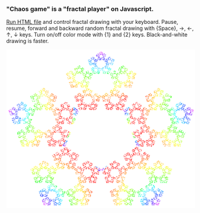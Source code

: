 ### "Chaos game" is a "fractal player" on Javascript.

[Run HTML file](https://foobar167.github.io/page/chaos-game/chaos-game.html)
and control fractal drawing with your keyboard.
Pause, resume, forward and backward random fractal drawing
with {Space}, →, ←, ↑, ↓ keys. Turn on/off color mode with
{1} and {2} keys. Black-and-white drawing is faster.

![Chaos game](../data/2019.01.04-chaos-player.png)
